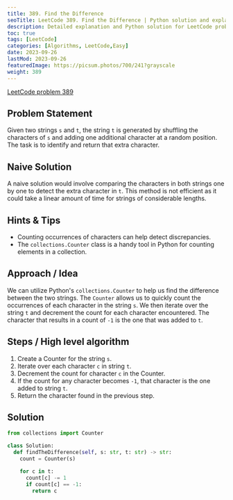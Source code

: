 ```yaml
---
title: 389. Find the Difference
seoTitle: LeetCode 389. Find the Difference | Python solution and explanation using Counter
description: Detailed explanation and Python solution for LeetCode problem 389. Find the Difference using the `collections.Counter`.
toc: true
tags: [LeetCode]
categories: [Algorithms, LeetCode,Easy]
date: 2023-09-26
lastMod: 2023-09-26
featuredImage: https://picsum.photos/700/241?grayscale
weight: 389
---
```


[LeetCode problem 389](<https://leetcode.com/problems/find-the-difference/>)

## Problem Statement

Given two strings `s` and `t`, the string `t` is generated by shuffling the characters of `s` and adding one additional character at a random position. The task is to identify and return that extra character.

## Naive Solution

A naive solution would involve comparing the characters in both strings one by one to detect the extra character in `t`. This method is not efficient as it could take a linear amount of time for strings of considerable lengths.

## Hints & Tips

- Counting occurrences of characters can help detect discrepancies.
- The `collections.Counter` class is a handy tool in Python for counting elements in a collection.

## Approach / Idea

We can utilize Python's `collections.Counter` to help us find the difference between the two strings. The `Counter` allows us to quickly count the occurrences of each character in the string `s`. We then iterate over the string `t` and decrement the count for each character encountered. The character that results in a count of `-1` is the one that was added to `t`.

## Steps / High level algorithm

1. Create a Counter for the string `s`.
2. Iterate over each character `c` in string `t`.
3. Decrement the count for character `c` in the Counter.
4. If the count for any character becomes `-1`, that character is the one added to string `t`.
5. Return the character found in the previous step.

## Solution

```python
from collections import Counter

class Solution:
  def findTheDifference(self, s: str, t: str) -> str:
    count = Counter(s)

    for c in t:
      count[c] -= 1
      if count[c] == -1:
        return c
```

